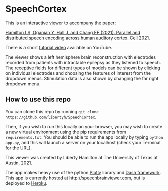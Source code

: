 # SpeechCortex

This is an interactive viewer to accompany the paper:

[Hamilton LS, Oganian Y, Hall J, and Chang EF (2021). Parallel and distributed speech encoding across human auditory cortex.  Cell 2021.](https://doi.org/10.1016/j.cell.2021.07.019)

There is a short [tutorial video](https://www.youtube.com/watch?v=Q0zulm4ciRI&ab_channel=LibertyHamilton) available on YouTube.

The viewer shows a left hemisphere brain reconstruction with electrodes recorded from patients with intractable epilepsy as they listened to speech. The receptive fields for different types of models can be shown by clicking on individual electrodes and choosing the features of interest from the dropdown menus. Stimulation data is also shown by changing the far right dropdown menu. 

## How to use this repo ##
You can clone this repo by running `git clone https://github.com/libertyh/SpeechCortex`.

Then, if you wish to run this locally on your browser, you may wish to create a new virtual environment using the pip requirements from `requirements.txt`. You should be able to run the app locally by typing `python app.py`, and this will launch a server on your localhost (check your Terminal for the URL).

This viewer was created by Liberty Hamilton at The University of Texas at Austin, 2021. 

The app makes heavy use of the python [Plotly](https://plotly.com/) library and [Dash framework](https://dash.plotly.com/). This app is currently hosted at http://speechbrainviewer.com, but is deployed to [Heroku](http://heroku.com).

